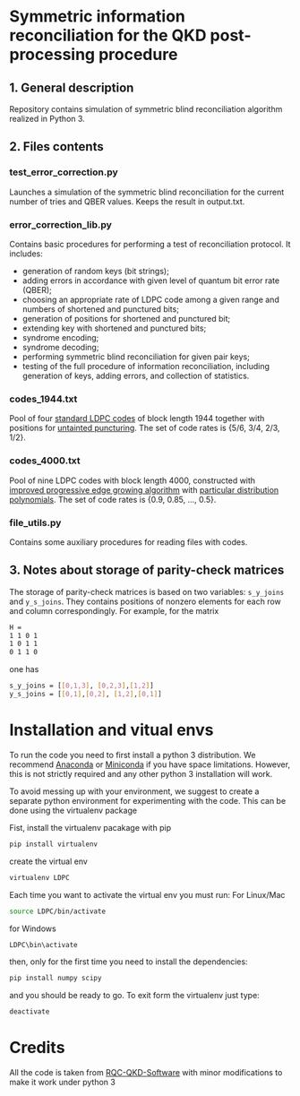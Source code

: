 # Symmetric information reconciliation for the QKD post-processing procedure

## 1. General description

Repository contains simulation of symmetric blind reconciliation algorithm realized in Python 3.

## 2. Files contents

### test_error_correction.py
Launches a simulation of the symmetric blind reconciliation for the current number of tries and QBER values. Keeps the result in output.txt.

### error_correction_lib.py
Contains basic procedures for performing a test of reconciliation protocol. It includes:
 - generation of random keys (bit strings);
 - adding errors in accordance with given level of quantum bit error rate (QBER);
 - choosing an appropriate rate of LDPC code among a given range and numbers of shortened and punctured bits;
 - generation of positions for shortened and punctured bit;
 - extending key with shortened and punctured bits;
 - syndrome encoding;
 - syndrome decoding;
 - performing symmetric blind reconciliation for given pair keys;
 - testing of the full procedure of information reconciliation, including generation of keys, adding errors, and collection of statistics.
 
### codes_1944.txt
Pool of four [standard LDPC codes](http://ieeexplore.ieee.org/document/5307322/?arnumber=5307322) of block length 1944 together with positions for [untainted puncturing](http://ieeexplore.ieee.org/document/6290312/?arnumber=6290312). The set of code rates is {5/6, 3/4, 2/3, 1/2}.

### codes_4000.txt
Pool of nine LDPC codes with block length 4000, constructed with [improved progressive edge growing algorithm](http://ieeexplore.ieee.org/document/5606185/?arnumber=5606185) with [particular distribution polynomials](http://ieeexplore.ieee.org/document/5205475/?arnumber=5205475). The set of code rates is {0.9, 0.85, ..., 0.5}.

### file_utils.py
Contains some auxiliary procedures for reading files with codes.

## 3. Notes about storage of parity-check matrices
The storage of parity-check matrices is based on two variables: `s_y_joins` and `y_s_joins`. They contains positions of nonzero elements for each row and column correspondingly.
For example, for the matrix
```sh
H = 
1 1 0 1
1 0 1 1
0 1 1 0
```
one has
```sh
s_y_joins = [[0,1,3], [0,2,3],[1,2]]
y_s_joins = [[0,1],[0,2], [1,2],[0,1]]
```
# Installation and vitual envs

To run the code you need to first install a python 3 distribution.
We recommend [Anaconda](https://docs.anaconda.com/anaconda/install/index.html) or [Miniconda](https://docs.conda.io/en/latest/miniconda.html) if you have space limitations. However, this is not strictly required and any other python 3 installation will work.

To avoid messing up with your environment, we suggest to create a separate python environment for experimenting with the code.
This can be done using the virtualenv package

Fist, install the virtualenv pacakage with pip
```sh
pip install virtualenv
```
create the virtual env
```sh
virtualenv LDPC
```
Each time you want to activate the virtual env you must run:
For Linux/Mac
```sh
source LDPC/bin/activate
```
for Windows
```sh
LDPC\bin\activate
```
then, only for the first time you need to install the dependencies:
```sh
pip install numpy scipy
```
and you should be ready to go.
To exit form the virtualenv just type:
```sh
deactivate
```


# Credits

All the code is taken from [RQC-QKD-Software](https://github.com/RQC-QKD-Software/symmetric-reconciliation) with minor modifications to make it work under python 3
